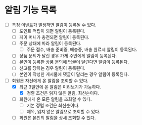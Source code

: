 # 알림 기능 목록

* [ ] 특정 이벤트가 발생하면 알림이 등록될 수 있다.
  * [ ] 포인트 적립이 되면 알림이 등록된다.
  * [ ] 페이 머니가 충전되면 알림이 등록된다.
  * [ ] 주문 상태에 따라 알림이 등록된다.
    * [ ] 주문 접수, 배송 준비중, 배송중, 배송 완료시 알림이 등록된다.
  * [ ] 상품 문의가 달린 경우 가게 주인에게 알림이 등록된다.
  * [ ] 본인이 등록한 상품 문의에 답글이 달린다면 알림이 등록된다.
  * [ ] 신고를 당하는 경우 알림이 등록된다.
  * [ ] 본인이 작성한 게시물에 댓글이 달리는 경우 알림이 등록된다.
* [ ] 회원은 자신에게 온 알림을 조회할 수 있다.
  * [x] 최근 3일안에 온 알림은 미리보기가 가능하다.
    * [x] 정렬 조건은 읽지 않은 알림, 최신순이다.
  * [ ] 회원에게 온 모든 알림을 조회할 수 있다.
    * [ ] 기본 정렬 조건은 최신순이다.
    * [ ] 제목, 읽지 않은 알림으로 조회할 수 있다.
  * [ ] 회원은 본인의 알림을 상세 조회할 수 있다.

